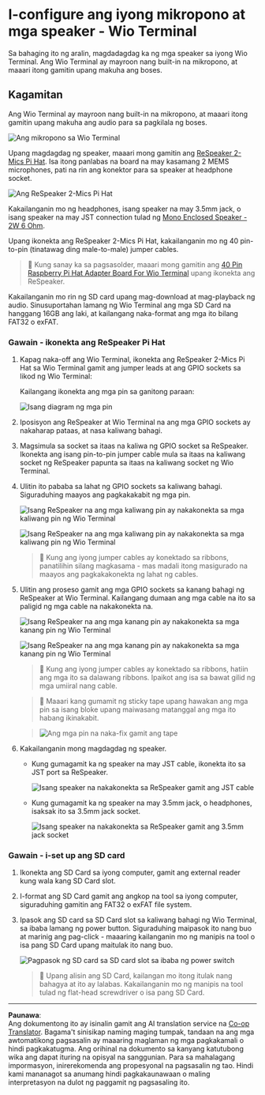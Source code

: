 <!--
CO_OP_TRANSLATOR_METADATA:
{
  "original_hash": "93d352de36526b8990e41dd538100324",
  "translation_date": "2025-08-27T23:29:23+00:00",
  "source_file": "6-consumer/lessons/1-speech-recognition/wio-terminal-microphone.md",
  "language_code": "tl"
}
-->
# I-configure ang iyong mikropono at mga speaker - Wio Terminal

Sa bahaging ito ng aralin, magdadagdag ka ng mga speaker sa iyong Wio Terminal. Ang Wio Terminal ay mayroon nang built-in na mikropono, at maaari itong gamitin upang makuha ang boses.

## Kagamitan

Ang Wio Terminal ay mayroon nang built-in na mikropono, at maaari itong gamitin upang makuha ang audio para sa pagkilala ng boses.

![Ang mikropono sa Wio Terminal](../../../../../translated_images/wio-mic.3f8c843dbe8ad917424037a93e3d25c62634add00a04dd8e091317b5a7a90088.tl.png)

Upang magdagdag ng speaker, maaari mong gamitin ang [ReSpeaker 2-Mics Pi Hat](https://www.seeedstudio.com/ReSpeaker-2-Mics-Pi-HAT.html). Isa itong panlabas na board na may kasamang 2 MEMS microphones, pati na rin ang konektor para sa speaker at headphone socket.

![Ang ReSpeaker 2-Mics Pi Hat](../../../../../translated_images/respeaker.f5d19d1c6b14ab1676d24ac2764e64fac5339046ae07be8b45ce07633d61b79b.tl.png)

Kakailanganin mo ng headphones, isang speaker na may 3.5mm jack, o isang speaker na may JST connection tulad ng [Mono Enclosed Speaker - 2W 6 Ohm](https://www.seeedstudio.com/Mono-Enclosed-Speaker-2W-6-Ohm-p-2832.html).

Upang ikonekta ang ReSpeaker 2-Mics Pi Hat, kakailanganin mo ng 40 pin-to-pin (tinatawag ding male-to-male) jumper cables.

> 💁 Kung sanay ka sa pagsasolder, maaari mong gamitin ang [40 Pin Raspberry Pi Hat Adapter Board For Wio Terminal](https://www.seeedstudio.com/40-Pin-Raspberry-Pi-Hat-Adapter-Board-For-Wio-Terminal-p-4730.html) upang ikonekta ang ReSpeaker.

Kakailanganin mo rin ng SD card upang mag-download at mag-playback ng audio. Sinusuportahan lamang ng Wio Terminal ang mga SD Card na hanggang 16GB ang laki, at kailangang naka-format ang mga ito bilang FAT32 o exFAT.

### Gawain - ikonekta ang ReSpeaker Pi Hat

1. Kapag naka-off ang Wio Terminal, ikonekta ang ReSpeaker 2-Mics Pi Hat sa Wio Terminal gamit ang jumper leads at ang GPIO sockets sa likod ng Wio Terminal:

    Kailangang ikonekta ang mga pin sa ganitong paraan:

    ![Isang diagram ng mga pin](../../../../../translated_images/wio-respeaker-wiring-0.767f80aa6508103880d256cdf99ee7219e190db257c7261e4aec219759dc67b9.tl.png)

1. Iposisyon ang ReSpeaker at Wio Terminal na ang mga GPIO sockets ay nakaharap pataas, at nasa kaliwang bahagi.

1. Magsimula sa socket sa itaas na kaliwa ng GPIO socket sa ReSpeaker. Ikonekta ang isang pin-to-pin jumper cable mula sa itaas na kaliwang socket ng ReSpeaker papunta sa itaas na kaliwang socket ng Wio Terminal.

1. Ulitin ito pababa sa lahat ng GPIO sockets sa kaliwang bahagi. Siguraduhing maayos ang pagkakakabit ng mga pin.

    ![Isang ReSpeaker na ang mga kaliwang pin ay nakakonekta sa mga kaliwang pin ng Wio Terminal](../../../../../translated_images/wio-respeaker-wiring-1.8d894727f2ba24004824ee5e06b83b6d10952550003a3efb603182121521b0ef.tl.png)

    ![Isang ReSpeaker na ang mga kaliwang pin ay nakakonekta sa mga kaliwang pin ng Wio Terminal](../../../../../translated_images/wio-respeaker-wiring-2.329e1cbd306e754f8ffe56f9294794f4a8fa123860d76067a79e9ea385d1bf56.tl.png)

    > 💁 Kung ang iyong jumper cables ay konektado sa ribbons, panatilihin silang magkasama - mas madali itong masigurado na maayos ang pagkakakonekta ng lahat ng cables.

1. Ulitin ang proseso gamit ang mga GPIO sockets sa kanang bahagi ng ReSpeaker at Wio Terminal. Kailangang dumaan ang mga cable na ito sa paligid ng mga cable na nakakonekta na.

    ![Isang ReSpeaker na ang mga kanang pin ay nakakonekta sa mga kanang pin ng Wio Terminal](../../../../../translated_images/wio-respeaker-wiring-3.75b0be447e2fa9307a6a954f9ae8a71b77e39ada6a5ef1a059d341dc850fd90c.tl.png)

    ![Isang ReSpeaker na ang mga kanang pin ay nakakonekta sa mga kanang pin ng Wio Terminal](../../../../../translated_images/wio-respeaker-wiring-4.aa9cd434d8779437de720cba2719d83992413caed1b620b6148f6c8924889afb.tl.png)

    > 💁 Kung ang iyong jumper cables ay konektado sa ribbons, hatiin ang mga ito sa dalawang ribbons. Ipaikot ang isa sa bawat gilid ng mga umiiral nang cable.

    > 💁 Maaari kang gumamit ng sticky tape upang hawakan ang mga pin sa isang bloke upang maiwasang matanggal ang mga ito habang ikinakabit.

    > ![Ang mga pin na naka-fix gamit ang tape](../../../../../translated_images/wio-respeaker-wiring-5.af117c20acf622f3cd656ccd8f4053f8845d6aaa3af164d24cb7dbd54a4bb470.tl.png)

1. Kakailanganin mong magdagdag ng speaker.

    * Kung gumagamit ka ng speaker na may JST cable, ikonekta ito sa JST port sa ReSpeaker.

      ![Isang speaker na nakakonekta sa ReSpeaker gamit ang JST cable](../../../../../translated_images/respeaker-jst-speaker.a441d177809df9458041a2012dd336dbb22c00a5c9642647109d2940a50d6fcc.tl.png)

    * Kung gumagamit ka ng speaker na may 3.5mm jack, o headphones, isaksak ito sa 3.5mm jack socket.

      ![Isang speaker na nakakonekta sa ReSpeaker gamit ang 3.5mm jack socket](../../../../../translated_images/respeaker-35mm-speaker.ad79ef4f128c7751f0abf854869b6b779c90c12ae3e48909944a7e48aeee3c7e.tl.png)

### Gawain - i-set up ang SD card

1. Ikonekta ang SD Card sa iyong computer, gamit ang external reader kung wala kang SD Card slot.

1. I-format ang SD Card gamit ang angkop na tool sa iyong computer, siguraduhing gamitin ang FAT32 o exFAT file system.

1. Ipasok ang SD card sa SD Card slot sa kaliwang bahagi ng Wio Terminal, sa ibaba lamang ng power button. Siguraduhing maipasok ito nang buo at marinig ang pag-click - maaaring kailanganin mo ng manipis na tool o isa pang SD Card upang maitulak ito nang buo.

    ![Pagpasok ng SD card sa SD card slot sa ibaba ng power switch](../../../../../translated_images/wio-sd-card.acdcbe322fa4ee7f8f9c8cc015b3263964bb26ab5c7e25b41747988cc5280d64.tl.png)

    > 💁 Upang alisin ang SD Card, kailangan mo itong itulak nang bahagya at ito ay lalabas. Kakailanganin mo ng manipis na tool tulad ng flat-head screwdriver o isa pang SD Card.

---

**Paunawa**:  
Ang dokumentong ito ay isinalin gamit ang AI translation service na [Co-op Translator](https://github.com/Azure/co-op-translator). Bagama't sinisikap naming maging tumpak, tandaan na ang mga awtomatikong pagsasalin ay maaaring maglaman ng mga pagkakamali o hindi pagkakatugma. Ang orihinal na dokumento sa kanyang katutubong wika ang dapat ituring na opisyal na sanggunian. Para sa mahalagang impormasyon, inirerekomenda ang propesyonal na pagsasalin ng tao. Hindi kami mananagot sa anumang hindi pagkakaunawaan o maling interpretasyon na dulot ng paggamit ng pagsasaling ito.